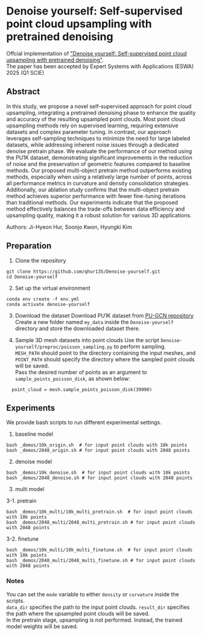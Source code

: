 # Denoise yourself: Self-supervised point cloud upsampling with pretrained denoising
Offcial implementation of ["Denoise yourself: Self-supervised point cloud upsampling with pretrained denoising"](https://www.sciencedirect.com/science/article/pii/S095741742500260X).   
The paper has been accepted by Expert Systems with Applications (ESWA) 2025 (Q1 SCIE)

## Abstract
In this study, we propose a novel self-supervised approach for point cloud upsampling, integrating a pretrained denoising phase to enhance the quality and accuracy of the resulting upsampled point clouds. Most point cloud upsampling methods rely on supervised learning, requiring extensive datasets and complex parameter tuning. In contrast, our approach leverages self-sampling techniques to minimize the need for large labeled datasets, while addressing inherent noise issues through a dedicated denoise pretrain phase. We evaluate the performance of our method using the PU1K dataset, demonstrating significant improvements in the reduction of noise and the preservation of geometric features compared to baseline methods. Our proposed multi-object pretrain method outperforms existing methods, especially when using a relatively large number of points, across all performance metrics in curvature and density consolidation strategies. Additionally, our ablation study confirms that the multi-object pretrain method achieves superior performance with fewer fine-tuning iterations than traditional methods. Our experiments indicate that the proposed method effectively balances the trade-offs between data efficiency and upsampling quality, making it a robust solution for various 3D applications.

Authors: Ji-Hyeon Hur, Soonjo Kwon, Hyungki Kim

## Preparation
1. Clone the repository
```
git clone https://github.com/qhur135/Denoise-yourself.git
cd Denoise-yourself
```
2. Set up the virtual environment
```
conda env create -f env.yml
conda activate denoise-yourself
```
3. Download the dataset
Download PU1K dataset from [PU-GCN repository](https://github.com/guochengqian/PU-GCN?tab=readme-ov-file)    
Create a new folder named `my_data` inside the `Denoise-yourself` directory and store the downloaded dataset there.   

4. Sample 3D mesh datasets into point clouds
Use the script `Denoise-yourself/preproc/poisson_sampling.py` to perform sampling.   
`MESH_PATH` should point to the directory containing the input meshes, and `POINT_PATH` should specify the directory where the sampled point clouds will be saved.    
Pass the desired number of points as an argument to `sample_points_poisson_disk`, as shown below:  
```
  point_cloud = mesh.sample_points_poisson_disk(39990)
```

## Experiments 

We provide bash scripts to run different experimental settings.   

1. baseline model
```
bash _demos/10k_origin.sh  # for input point clouds with 10k points
bash _demos/2048_origin.sh # for input point clouds with 2048 points
```

2. denoise model
```
bash _demos/10k_denoise.sh  # for input point clouds with 10k points
bash _demos/2048_denoise.sh # for input point clouds with 2048 points
```

3. multi model
   
3-1. pretrain    
```
bash _demos/10k_multi/10k_multi_pretrain.sh  # for input point clouds with 10k points
bash _demos/2048_multi/2048_multi_pretrain.sh # for input point clouds with 2048 points
```
3-2. finetune   
```
bash _demos/10k_multi/10k_multi_finetune.sh  # for input point clouds with 10k points
bash _demos/2048_multi/2048_multi_finetune.sh # for input point clouds with 2048 points
```

### Notes
You can set the `mode` variable to either `density` or `curvature` inside the scripts.    
`data_dir` specifies the path to the input point clouds.
`result_dir` specifies the path where the upsampled point clouds will be saved.   
In the pretrain stage, upsampling is not performed. Instead, the trained model weights will be saved.


